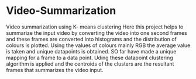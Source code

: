 # Video-Summarization
Video summarization using K- means clustering
Here this project helps to summarize the input video by converting the video into one second frames and these frames are converted into histograms and the distribution of colours is plotted. Using the values of colours mainly RGB the average value is taken and unique datapoints is obtained. SO far have made a unique mapping for a frame to a data point. Uding these datapoint clustering algorithm is applied and the centroids of the clusters are the resultant frames that summarizes the video input.
